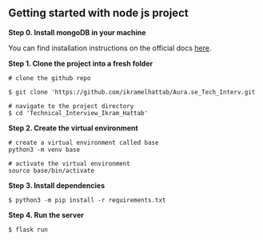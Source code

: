 ## Getting started with node js project


**Step 0. Install mongoDB in your machine**

You can find installation instructions on the official docs [here](https://docs.mongodb.com/manual/tutorial/install-mongodb-on-windows/).

**Step 1. Clone the project into a fresh folder**
```
# clone the github repo

$ git clone 'https://github.com/ikramelhattab/Aura.se_Tech_Interv.git

# navigate to the project directory
$ cd 'Technical_Interview_Ikram_Hattab'

```

**Step 2. Create the virtual environment**
```
# create a virtual environment called base
python3 -m venv base

# activate the virtual environment
source base/bin/activate
```

**Step 3. Install dependencies**
```
$ python3 -m pip install -r requirements.txt

```

**Step 4. Run the server**
```
$ flask run 
```
